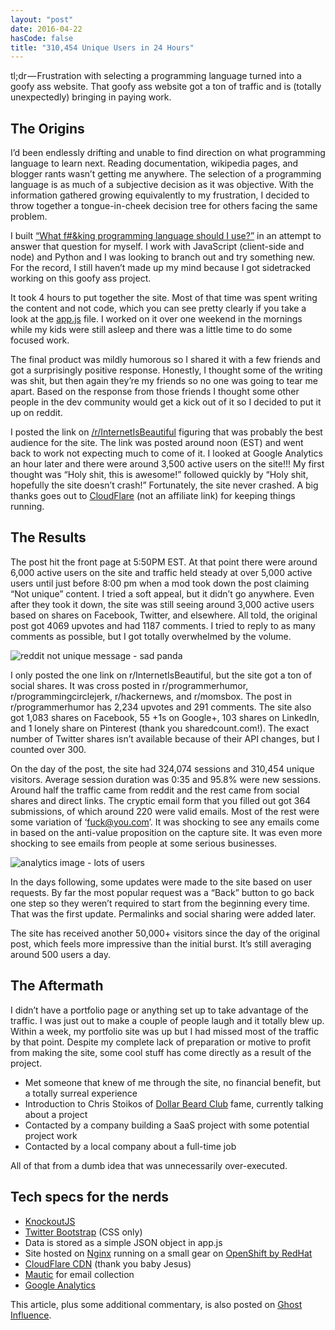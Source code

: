 ```yaml
---
layout: "post"
date: 2016-04-22
hasCode: false
title: "310,454 Unique Users in 24 Hours"
---
```


tl;dr — Frustration with selecting a programming language turned into a goofy ass website. That goofy ass website got a ton of traffic and is (totally unexpectedly) bringing in paying work.

## The Origins
I’d been endlessly drifting and unable to find direction on what programming language to learn next. Reading documentation, wikipedia pages, and blogger rants wasn’t getting me anywhere. The selection of a programming language is as much of a subjective decision as it was objective. With the information gathered growing equivalently to my frustration, I decided to throw together a tongue-in-cheek decision tree for others facing the same problem.

I built [“What f#&king programming language should I use?”](http://www.wfplsiu.com) in an attempt to answer that question for myself. I work with JavaScript (client-side and node) and Python and I was looking to branch out and try something new. For the record, I still haven’t made up my mind because I got sidetracked working on this goofy ass project.

It took 4 hours to put together the site. Most of that time was spent writing the content and not code, which you can see pretty clearly if you take a look at the [app.js](http://www.wfplsiu.com/app.js) file. I worked on it over one weekend in the mornings while my kids were still asleep and there was a little time to do some focused work.

The final product was mildly humorous so I shared it with a few friends and got a surprisingly positive response. Honestly, I thought some of the writing was shit, but then again they’re my friends so no one was going to tear me apart. Based on the response from those friends I thought some other people in the dev community would get a kick out of it so I decided to put it up on reddit.

I posted the link on [/r/InternetIsBeautiful](https://redd.it/4bs5jq) figuring that was probably the best audience for the site. The link was posted around noon (EST) and went back to work not expecting much to come of it. I looked at Google Analytics an hour later and there were around 3,500 active users on the site!!! My first thought was “Holy shit, this is awesome!” followed quickly by “Holy shit, hopefully the site doesn’t crash!” Fortunately, the site never crashed. A big thanks goes out to [CloudFlare](https://www.cloudflare.com) (not an affiliate link) for keeping things running.

## The Results

The post hit the front page at 5:50PM EST. At that point there were around 6,000 active users on the site and traffic held steady at over 5,000 active users until just before 8:00 pm when a mod took down the post claiming “Not unique” content. I tried a soft appeal, but it didn’t go anywhere. Even after they took it down, the site was still seeing around 3,000 active users based on shares on Facebook, Twitter, and elsewhere. All told, the original post got 4069 upvotes and had 1187 comments. I tried to reply to as many comments as possible, but I got totally overwhelmed by the volume.

![reddit not unique message - sad panda](/assets/img/not-unique.png)

I only posted the one link on r/InternetIsBeautiful, but the site got a ton of social shares. It was cross posted in r/programmerhumor, r/programmingcirclejerk, r/hackernews, and r/momsbox. The post in r/programmerhumor has 2,234 upvotes and 291 comments. The site also got 1,083 shares on Facebook, 55 +1s on Google+, 103 shares on LinkedIn, and 1 lonely share on Pinterest (thank you sharedcount.com!). The exact number of Twitter shares isn’t available because of their API changes, but I counted over 300.

On the day of the post, the site had 324,074 sessions and 310,454 unique visitors. Average session duration was 0:35 and 95.8% were new sessions. Around half the traffic came from reddit and the rest came from social shares and direct links. The cryptic email form that you filled out got 364 submissions, of which around 220 were valid emails. Most of the rest were some variation of ‘fuck@you.com’. It was shocking to see any emails come in based on the anti-value proposition on the capture site. It was even more shocking to see emails from people at some serious businesses.

![analytics image - lots of users](/assets/img/analytics.png)

In the days following, some updates were made to the site based on user requests. By far the most popular request was a “Back” button to go back one step so they weren’t required to start from the beginning every time. That was the first update. Permalinks and social sharing were added later.

The site has received another 50,000+ visitors since the day of the original post, which feels more impressive than the initial burst. It’s still averaging around 500 users a day.

## The Aftermath

I didn’t have a portfolio page or anything set up to take advantage of the traffic. I was just out to make a couple of people laugh and it totally blew up. Within a week, my portfolio site was up but I had missed most of the traffic by that point. Despite my complete lack of preparation or motive to profit from making the site, some cool stuff has come directly as a result of the project.

* Met someone that knew of me through the site, no financial benefit, but a totally surreal experience
* Introduction to Chris Stoikos of [Dollar Beard Club](http://www.dollarbeardclub.com) fame, currently talking about a project
* Contacted by a company building a SaaS project with some potential project work
* Contacted by a local company about a full-time job

All of that from a dumb idea that was unnecessarily over-executed.

## Tech specs for the nerds
* [KnockoutJS](http://knockoutjs.com)
* [Twitter Bootstrap](http://getbootstrap.com) (CSS only)
* Data is stored as a simple JSON object in app.js
* Site hosted on [Nginx](http://www.nginx.com) running on a small gear on [OpenShift by RedHat](https://www.openshift.com)
* [CloudFlare CDN](https://www.cloudflare.com) (thank you baby Jesus)
* [Mautic](http://www.mautic.com) for email collection
* [Google Analytics](https://analytics.google.com/analytics/)

This article, plus some additional commentary, is also posted on [Ghost Influence](http://ghostinfluence.com/4-hours-profane-coding-attracted-310454-unique-users-24-hours/).
